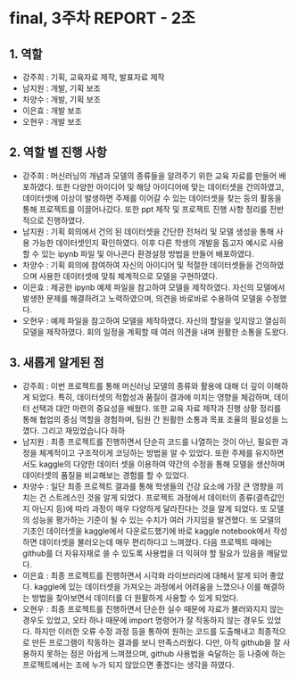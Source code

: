 # final, 3주차 REPORT - 2조

## 1. 역할
- 강주희 : 기획, 교육자료 제작, 발표자료 제작
- 남지원 : 개발, 기획 보조
- 차양수 : 개발, 기획 보조
- 이은효 : 개발 보조
- 오현우 : 개발 보조

## 2. 역할 별 진행 사항
- 강주희 : 머신러닝의 개념과 모델의 종류들을 알려주기 위한 교육 자료를 만들어 배포하였다. 또한 다양한 아이디어 및 해당 아이디어에 맞는 데이터셋을 건의하였고, 데이터셋에 이상이 발생하면 주제를 이어갈 수 있는 데이터셋을 찾는 등의 활동을 통해 프로젝트를 이끌어나갔다. 또한 ppt 제작 및 프로젝트 진행 사항 정리를 전반적으로 진행하였다.
- 남지원 : 기획 회의에서 건의 된 데이터셋을 간단한 전처리 및 모델 생성을 통해 사용 가능한 데이터셋인지 확인하였다. 이후 다른 학생의 개발을 돕고자 예시로 사용 할 수 있는 ipynb 파일 및 아나콘다 환경설정 방법을 만들어 배포하였다.
- 차양수 : 기획 회의에 참여하여 자신의 아이디어 및 적절한 데이터셋들을 건의하였으며 사용한 데이터셋에 맞춰 체계적으로 모델을 구현하였다.
- 이은효 : 제공한 ipynb 예제 파일을 참고하여 모델을 제작하였다. 자신의 모델에서 발생한 문제를 해결하려고 노력하였으며, 의견을 바로바로 수용하여 모델을 수정했다.
- 오현우 : 예제 파일을 참고하여 모델을 제작하였다. 자신의 할일을 잊지않고 열심히 모델을 제작하였다. 회의 일정을 계획할 때 여러 의견을 내며 원활한 소통을 도왔다.

## 3. 새롭게 알게된 점
- 강주희 : 이번 프로젝트를 통해 머신러닝 모델의 종류와 활용에 대해 더 깊이 이해하게 되었다. 특히, 데이터셋의 적합성과 품질이 결과에 미치는 영향을 체감하며, 데이터 선택과 대안 마련의 중요성을 배웠다. 또한 교육 자료 제작과 진행 상황 정리를 통해 협업의 중심 역할을 경험하며, 팀원 간 원활한 소통과 목표 조율의 필요성을 느꼈다. 그리고 재밌었습니다 하하
- 남지원 : 최종 프로젝트를 진행하면서 단순히 코드를 나열하는 것이 아닌, 필요한 과정을 체계적이고 구조적이게 코딩하는 방법을 알 수 있었다. 또한 주제를 유지하면서도 kaggle의 다양한 데이터 셋을 이용하여 약간의 수정을 통해 모델을 생산하며 데이터셋의 품질을 비교해보는 경험를 할 수 있었다.
- 차양수 : 일단 최종 프로젝트 결과를 통해 학생들의 건강 요소에 가장 큰 영향을 끼치는 건 스트레스인 것을 알게 되었다. 프로젝트 과정에서 데이터의 종류(결측값인지 아닌지 등)에 따라 과정이 매우 다양하게 달라진다는 것을 알게 되었다. 또 모델의 성능을 평가하는 기준이 될 수 있는 수치가 여러 가지임을 발견했다. 또 모델의 기초인 데이터셋을 kaggle에서 다운로드했기에 바로 kaggle notebook에서 작성하면 데이터셋을 불러오는데 매우 편리하다고 느껴졌다. 다음 프로젝트 때에는 github를 더 자유자재로 쓸 수 있도록 사용법을 더 익혀야 할 필요가 있음을 깨달았다.
- 이은효 : 최종 프로젝트를 진행하면서 시각화 라이브러리에 대해서 알게 되어 좋았다. kaggle에 있는 데이터셋을 가져오는 과정에서 어려움을 느꼈으나 이를 해결하는 방법을 찾아보면서 데이터를 더 원활하게 사용할 수 있게 되었다.
- 오현우 : 최종 프로젝트를 진행하면서 단순한 실수 때문에 자료가 불러와지지 않는 경우도 있었고, 오타 하나 때문에  import 명령어가 잘 작동하지 않는 경우도 있었다. 하지만 이러한 오류 수정 과정 등을 통하여 원하는 코드를 도출해내고 최종적으로 만든 프로그램이 작동하는 결과를 보니 만족스러웠다. 다만, 아직 github을 잘 사용하지 못하는 점은 아쉽게 느껴졌으며, github 사용법을 숙달하는 등 나중에 하는 프로젝트에서는 조에 누가 되지 않았으면 좋겠다는 생각을 하였다.